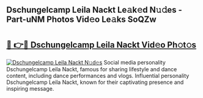 ## Dschungelcamp Leila Nackt Le𝚊k𝚎d N𝚞𝚍es - Part-uNM Photos Vid𝚎o Le𝚊ks SoQZw

# <h2><a href="http://fb0xm4.evod.top/?m=Dschungelcamp+Leila+Nackt">🔗 👉🔴 Dschungelcamp Leila Nackt Vid𝚎o Ph𝚘t𝚘s</a></h2>

[![Dschungelcamp Leila Nackt N𝚞d𝚎s](https://i.imgur.com/8V9OHl7.gif)](http://fb0xm4.evod.top/?m=Dschungelcamp+Leila+Nackt)
Social media personality Dschungelcamp Leila Nackt, famous for sharing lifestyle and dance content, including dance performances and vlogs. Influential personality Dschungelcamp Leila Nackt, known for their captivating presence and inspiring message. 

